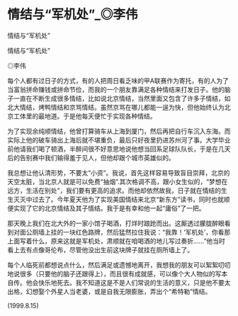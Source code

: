 # 情结与“军机处”_◎李伟

情结与“军机处”

情结与“军机处”

◎李伟

每个人都有过日子的方式，有的人把周日看乏味的甲A联赛作为寄托，有的人为了当富翁拼命赚钱或拼命节俭，而我的一个朋友靠满足各种情结来打发日子。他的脑子一直在不断生成很多情结，比如说北京情结，当然里面又包含了许多子情结，如北大情结，烤鸭情结和京骂情结。虽然京骂在哪儿都能一逞为快，但他始终认为北京工体里的最地道。于是他每天便忙于实现各种情结。

为了实现余纯顺情结，他曾打算骑车从上海到厦门，然后再把自行车沉入东海。而实际上他的破车骑出上海后就不堪重负，最后只好夜里扔进苏州河了事。大学毕业前他请我们喝了顿酒，半醉间很不好意思地说他想当回系足球队队长，于是在几天后的告别赛中我们输得羞于见人，但他却跟个城市英雄似的。

我总想让他认清形势，不要太“小资”。我说，首先这样容易导致盲目崇拜，北京的天空太脏，当北京人就是可以免费“抽烟”.其次格调不高，跟小女生似的，“梦想在远方，生活在别处”，我们要有更高的追求。而他却依然故我，日子就在情结的生生灭灭中过去了。今年夏天他为了实现美国情结来北京“新东方”读书，同时也就顺便实现了它的北京情结及其子情结。我于是有幸和他一起“庸俗”了一把。

那天晚上我们在北大外的一家小馆子喝酒，打烊时踉跄而出。这厮透过朦胧醉眼看到对面公厕墙上挂的一块红色路牌，然后猛然拉住我说：“我靠！‘军机处’，你看那上面写着什么，原来这就是军机处，肃顺就在咱喝酒的地儿写过奏折……”他当时看上去有点像哥伦布，尽管他没出生前这块牌子就挂在厕所墙上了。

每个人临死前都想说点什么，然后满足或遗憾地离开，我想我的朋友可以絮絮叨叨地说很多（只要他的脑子还跟得上），而且很有成就感，可以像个大人物似的写本自传。他会快乐地死去。我不知道这是不是人们常说的生活的意义，只是他不要太出格，幻想娶个外星人当老婆，或是自我无限膨胀，弄出个“希特勒”情结。

(1999.8.15)